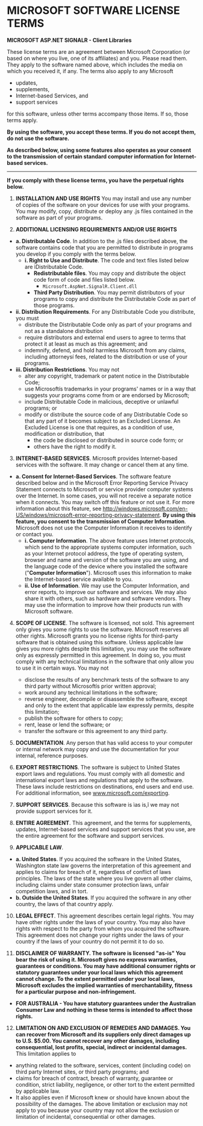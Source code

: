 # MICROSOFT SOFTWARE LICENSE TERMS #

**MICROSOFT ASP.NET SIGNALR - Client Libraries**

These license terms are an agreement between Microsoft Corporation (or based on where you live, one of its affiliates) and you. Please read them. They apply to the software named above, which includes the media on which you received it, if any. The terms also apply to any Microsoft 
  - updates, 
  - supplements, 
  - Internet-based Services, and 
  - support services 
  
for this software, unless other terms accompany those items. If so, those terms apply.


**By using the software, you accept these terms. If you do not accept them, do not use the software.**

**As described below, using some features also operates as your consent to the transmission of certain standard computer information for Internet-based services.**

--------

**If you comply with these license terms, you have the perpetual rights below.**

1. **INSTALLATION AND USE RIGHTS**  You may install and use any number of copies of the software on your devices for use with your programs.  You may modify, copy, distribute or deploy any .js files contained in the software as part of your programs.


2. **ADDITIONAL LICENSING REQUIREMENTS AND/OR USE RIGHTS** 
  - **a. Distributable Code**. In addition to the .js files described above, the software contains code that you are permitted to distribute in programs you develop if you comply with the terms below.
     - **i. Right to Use and Distribute**. The code and text files listed below are ìDistributable Code.  
        - **Redistributable files**. You may copy and distribute the object code form of code and files listed below. 
            - `Microsoft.AspNet.SignalR.Client.dll`
        - **Third Party Distribution**. You may permit distributors of your programs to copy and distribute the Distributable Code as part of those programs.
  - **ii. Distribution Requirements**. For any Distributable Code you distribute, you must 
     - distribute the Distributable Code only as part of your programs and not as a standalone distribution
     - require distributors and external end users to agree to terms that protect it at least as much as this agreement; and 
     - indemnify, defend, and hold harmless Microsoft from any claims, including attorneysí fees, related to the distribution or use of your programs.     
  - **iii. Distribution Restrictions**. You may not
     - alter any copyright, trademark or patent notice in the Distributable Code;
     - use Microsoftís trademarks in your programs' names or in a way that suggests your programs come from or are endorsed by Microsoft; 
     - include Distributable Code in malicious, deceptive or unlawful programs; or
     - modify or distribute the source code of any Distributable Code so that any part of it becomes subject to an Excluded License. An Excluded License is one that requires, as a condition of use, modification or distribution, that 
         - the code be disclosed or distributed in source code form; or 
         - others have the right to modify it. 


3. **INTERNET-BASED SERVICES**. Microsoft provides Internet-based services with the software. It may change or cancel them at any time.
  - **a. Consent for Internet-Based Services**. The software feature described below and in the Microsoft Error Reporting Service Privacy Statement connects to Microsoft or service provider computer systems over the Internet. In some cases, you will not receive a separate notice when it connects. You may switch off this feature or not use it. For more information about this feature, see http://windows.microsoft.com/en-US/windows/microsoft-error-reporting-privacy-statement. **By using this feature, you consent to the transmission of Computer Information**. Microsoft does not use the Computer Information it receives to identify or contact you.
     - **i. Computer Information**. The above feature uses Internet protocols, which send to the appropriate systems computer information, such as your Internet protocol address, the type of operating system, browser and name and version of the software you are using, and the language code of the device where you installed the software ("**Computer Information**"). Microsoft uses this information to make the Internet-based service available to you.
     - **ii. Use of Information**. We may use the Computer Information, and error reports, to improve our software and services. We may also share it with others, such as hardware and software vendors. They may use the information to improve how their products run with Microsoft software.

 

4. **SCOPE OF LICENSE**. The software is licensed, not sold. This agreement only gives you some rights to use the software. Microsoft reserves all other rights. Microsoft grants you no license rights for third-party software that is obtained using this software. Unless applicable law gives you more rights despite this limitation, you may use the software only as expressly permitted in this agreement. In doing so, you must comply with any technical limitations in the software that only allow you to use it in certain ways. You may not
    - disclose the results of any benchmark tests of the software to any third party without Microsoftís prior written approval;
    - work around any technical limitations in the software;
    - reverse engineer, decompile or disassemble the software, except and only to the extent that applicable law expressly permits, despite this limitation;
    - publish the software for others to copy;
    - rent, lease or lend the software; or
    - transfer the software or this agreement to any third party.



5. **DOCUMENTATION**. Any person that has valid access to your computer or internal network may copy and use the documentation for your internal, reference purposes.

6. **EXPORT RESTRICTIONS**. The software is subject to United States export laws and regulations. You must comply with all domestic and international export laws and regulations that apply to the software. These laws include restrictions on destinations, end users and end use. For additional information, see www.microsoft.com/exporting.

7. **SUPPORT SERVICES**. Because this software is ìas is,î we may not provide support services for it.

8. **ENTIRE AGREEMENT**. This agreement, and the terms for supplements, updates, Internet-based services and support services that you use, are the entire agreement for the software and support services.

9. **APPLICABLE LAW**.
  - **a. United States**. If you acquired the software in the United States, Washington state law governs the interpretation of this agreement and applies to claims for breach of it, regardless of conflict of laws principles. The laws of the state where you live govern all other claims, including claims under state consumer protection laws, unfair competition laws, and in tort.
  - **b. Outside the United States**. If you acquired the software in any other country, the laws of that country apply.


10. **LEGAL EFFECT**. This agreement describes certain legal rights. You may have other rights under the laws of your country. You may also have rights with respect to the party from whom you acquired the software. This agreement does not change your rights under the laws of your country if the laws of your country do not permit it to do so.


11.  **DISCLAIMER OF WARRANTY. The software is licensed "as-is" You bear the risk of using it. Microsoft gives no express warranties, guarantees or conditions. You may have additional consumer rights or statutory guarantees under your local laws which this agreement cannot change. To the extent permitted under your local laws, Microsoft excludes the implied warranties of merchantability, fitness for a particular purpose and non-infringement.**
  - **FOR AUSTRALIA - You have statutory guarantees under the Australian Consumer Law and nothing in these terms is intended to affect those rights.**

12. **LIMITATION ON AND EXCLUSION OF REMEDIES AND DAMAGES. You can recover from Microsoft and its suppliers only direct damages up to U.S. $5.00. You cannot recover any other damages, including consequential, lost profits, special, indirect or incidental damages.** This limitation applies to
  - anything related to the software, services, content (including code) on third party Internet sites, or third party programs; and
  - claims for breach of contract, breach of warranty, guarantee or condition, strict liability, negligence, or other tort to the extent permitted by applicable law.
  - It also applies even if Microsoft knew or should have known about the possibility of the damages. The above limitation or exclusion may not apply to you because your country may not allow the exclusion or limitation of incidental, consequential or other damages.

 

 

 